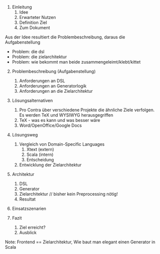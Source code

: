 1. Einleitung
	1. Idee
	2. Erwarteter Nutzen
	3. Definition Ziel
	4. Zum Dokument

Aus der Idee resultiert die Problembeschreibung, daraus die Aufgabenstellung
- Problem: die dsl
- Problem: die zielarchitektur
- Problem: wie bekommt man beide zusammengeleimt/klebt/kittet

2. Problembeschreibung (Aufgabenstellung)
	1. Anforderungen an DSL
	2. Anforderungen an Generatorlogik
	3. Anforderungen an die Zielarchitektur

3. Lösungsalternativen
	1. Pro Contra über verschiedene Projekte die ähnliche Ziele verfolgen.
	   Es werden TeX und WYSIWYG herausgegriffen
	2. TeX - was es kann und was besser wäre
	3. Word/OpenOffice/Google Docs

4. Lösungsweg
	1. Vergleich von Domain-Specific Languages
		1. Xtext (extern)
		2. Scala (intern)
		3. Entscheidung
	2. Entwicklung der Zielarchitektur

5. Architektur
	1. DSL
	2. Generator
	3. Zielarchitektur  // bisher kein Preprocessing nötig!
	4. Resultat

6. Einsatzszenarien

7. Fazit
	1. Ziel erreicht?
	2. Ausblick


Note: Frontend == Zielarchitektur, Wie baut man elegant einen Generator in Scala